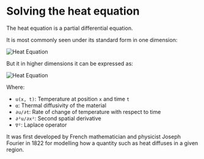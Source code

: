 # Solving the heat equation

The heat equation is a partial differential equation.

It is most commonly seen under its standard form in one dimension:

![Heat Equation](https://latex.codecogs.com/svg.latex?\frac{\partial%20u}{\partial%20t}%20=%20\alpha%20\frac{\partial^2%20u}{\partial%20x^2})

But it in higher dimensions it can be expressed as:

![Heat Equation](https://latex.codecogs.com/svg.latex?\frac{\partial%20u}{\partial%20t}%20=%20\alpha%20\nabla^2%20u)

Where:
- `u(x, t)`: Temperature at position `x` and time `t`
- `α`: Thermal diffusivity of the material
- `∂u/∂t`: Rate of change of temperature with respect to time
- `∂²u/∂x²`: Second spatial derivative
- `∇²`: Laplace operator

It was first developed by French mathematician and physicist Joseph Fourier in 1822 for modelling how a quantity such as heat diffuses in a given region. 
